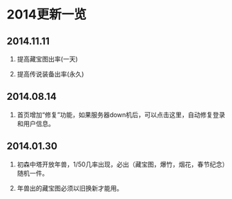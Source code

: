 # 2014更新一览

## 2014.11.11

1. 提高藏宝图出率(一天)

2. 提高传说装备出率(永久)

## 2014.08.14

1. 首页增加“修复”功能，如果服务器down机后，可以点击这里，自动修复登录和用户信息。

## 2014.01.30

1. 初森中塔开放年兽，1/50几率出现，必出（藏宝图，爆竹，烟花，春节纪念）随机一件。

2. 年兽出的藏宝图必须以旧换新才能用。

